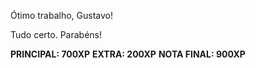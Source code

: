 Ótimo trabalho, Gustavo!

Tudo certo. Parabéns!

**PRINCIPAL: 700XP**
**EXTRA: 200XP**
**NOTA FINAL: 900XP**